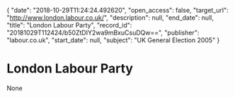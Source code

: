 {
  "date": "2018-10-29T11:24:24.492620", 
  "open_access": false, 
  "target_url": "http://www.london.labour.co.uk/", 
  "description": null, 
  "end_date": null, 
  "title": "London Labour Party", 
  "record_id": "20181029T112424/b50ZtDIY2wa9mBxuCsuDQw==", 
  "publisher": "labour.co.uk", 
  "start_date": null, 
  "subject": "UK General Election 2005"
}

# London Labour Party

None